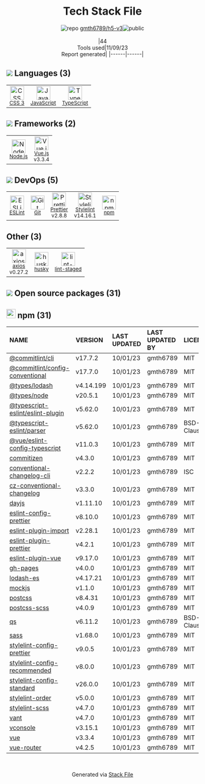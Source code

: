 <!--
--- Readme.md Snippet without images Start ---
## Tech Stack
gmth6789/h5-v3 is built on the following main stack:
- [Node.js](http://nodejs.org/) – Frameworks (Full Stack)
- [JavaScript](https://developer.mozilla.org/en-US/docs/Web/JavaScript) – Languages
- [TypeScript](http://www.typescriptlang.org) – Languages
- [ESLint](http://eslint.org/) – Code Review
- [Vue.js](http://vuejs.org/) – Javascript UI Libraries
- [Stylelint](http://stylelint.io/) – Code Review
- [axios](https://github.com/mzabriskie/axios) – Javascript Utilities & Libraries
- [Prettier](https://prettier.io/) – Code Review

Full tech stack [here](/techstack.md)
--- Readme.md Snippet without images End ---

--- Readme.md Snippet with images Start ---
## Tech Stack
gmth6789/h5-v3 is built on the following main stack:
- <img width='25' height='25' src='https://img.stackshare.io/service/1011/n1JRsFeB_400x400.png' alt='Node.js'/> [Node.js](http://nodejs.org/) – Frameworks (Full Stack)
- <img width='25' height='25' src='https://img.stackshare.io/service/1209/javascript.jpeg' alt='JavaScript'/> [JavaScript](https://developer.mozilla.org/en-US/docs/Web/JavaScript) – Languages
- <img width='25' height='25' src='https://img.stackshare.io/service/1612/bynNY5dJ.jpg' alt='TypeScript'/> [TypeScript](http://www.typescriptlang.org) – Languages
- <img width='25' height='25' src='https://img.stackshare.io/service/3337/Q4L7Jncy.jpg' alt='ESLint'/> [ESLint](http://eslint.org/) – Code Review
- <img width='25' height='25' src='https://img.stackshare.io/service/3837/paeckCWC.png' alt='Vue.js'/> [Vue.js](http://vuejs.org/) – Javascript UI Libraries
- <img width='25' height='25' src='https://img.stackshare.io/service/5446/V9JsvPul_400x400.jpg' alt='Stylelint'/> [Stylelint](http://stylelint.io/) – Code Review
- <img width='25' height='25' src='https://img.stackshare.io/no-img-open-source.png' alt='axios'/> [axios](https://github.com/mzabriskie/axios) – Javascript Utilities & Libraries
- <img width='25' height='25' src='https://img.stackshare.io/service/7035/default_66f265943abed56bcdbfca1c866a4261b1fbb063.jpg' alt='Prettier'/> [Prettier](https://prettier.io/) – Code Review

Full tech stack [here](/techstack.md)
--- Readme.md Snippet with images End ---
-->
<div align="center">

# Tech Stack File
![](https://img.stackshare.io/repo.svg "repo") [gmth6789/h5-v3](https://github.com/gmth6789/h5-v3)![](https://img.stackshare.io/public_badge.svg "public")
<br/><br/>
|44<br/>Tools used|11/09/23 <br/>Report generated|
|------|------|
</div>

## <img src='https://img.stackshare.io/languages.svg'/> Languages (3)
<table><tr>
  <td align='center'>
  <img width='36' height='36' src='https://img.stackshare.io/service/6727/css.png' alt='CSS 3'>
  <br>
  <sub><a href="https://developer.mozilla.org/en-US/docs/Web/CSS/CSS3">CSS 3</a></sub>
  <br>
  <sub></sub>
</td>

<td align='center'>
  <img width='36' height='36' src='https://img.stackshare.io/service/1209/javascript.jpeg' alt='JavaScript'>
  <br>
  <sub><a href="https://developer.mozilla.org/en-US/docs/Web/JavaScript">JavaScript</a></sub>
  <br>
  <sub></sub>
</td>

<td align='center'>
  <img width='36' height='36' src='https://img.stackshare.io/service/1612/bynNY5dJ.jpg' alt='TypeScript'>
  <br>
  <sub><a href="http://www.typescriptlang.org">TypeScript</a></sub>
  <br>
  <sub></sub>
</td>

</tr>
</table>

## <img src='https://img.stackshare.io/frameworks.svg'/> Frameworks (2)
<table><tr>
  <td align='center'>
  <img width='36' height='36' src='https://img.stackshare.io/service/1011/n1JRsFeB_400x400.png' alt='Node.js'>
  <br>
  <sub><a href="http://nodejs.org/">Node.js</a></sub>
  <br>
  <sub></sub>
</td>

<td align='center'>
  <img width='36' height='36' src='https://img.stackshare.io/service/3837/paeckCWC.png' alt='Vue.js'>
  <br>
  <sub><a href="http://vuejs.org/">Vue.js</a></sub>
  <br>
  <sub>v3.3.4</sub>
</td>

</tr>
</table>

## <img src='https://img.stackshare.io/devops.svg'/> DevOps (5)
<table><tr>
  <td align='center'>
  <img width='36' height='36' src='https://img.stackshare.io/service/3337/Q4L7Jncy.jpg' alt='ESLint'>
  <br>
  <sub><a href="http://eslint.org/">ESLint</a></sub>
  <br>
  <sub></sub>
</td>

<td align='center'>
  <img width='36' height='36' src='https://img.stackshare.io/service/1046/git.png' alt='Git'>
  <br>
  <sub><a href="http://git-scm.com/">Git</a></sub>
  <br>
  <sub></sub>
</td>

<td align='center'>
  <img width='36' height='36' src='https://img.stackshare.io/service/7035/default_66f265943abed56bcdbfca1c866a4261b1fbb063.jpg' alt='Prettier'>
  <br>
  <sub><a href="https://prettier.io/">Prettier</a></sub>
  <br>
  <sub>v2.8.8</sub>
</td>

<td align='center'>
  <img width='36' height='36' src='https://img.stackshare.io/service/5446/V9JsvPul_400x400.jpg' alt='Stylelint'>
  <br>
  <sub><a href="http://stylelint.io/">Stylelint</a></sub>
  <br>
  <sub>v14.16.1</sub>
</td>

<td align='center'>
  <img width='36' height='36' src='https://img.stackshare.io/service/1120/lejvzrnlpb308aftn31u.png' alt='npm'>
  <br>
  <sub><a href="https://www.npmjs.com/">npm</a></sub>
  <br>
  <sub></sub>
</td>

</tr>
</table>

## Other (3)
<table><tr>
  <td align='center'>
  <img width='36' height='36' src='https://img.stackshare.io/no-img-open-source.png' alt='axios'>
  <br>
  <sub><a href="https://github.com/mzabriskie/axios">axios</a></sub>
  <br>
  <sub>v0.27.2</sub>
</td>

<td align='center'>
  <img width='36' height='36' src='https://img.stackshare.io/service/9527/5502029.jpeg' alt='husky'>
  <br>
  <sub><a href="https://github.com/typicode/husky">husky</a></sub>
  <br>
  <sub></sub>
</td>

<td align='center'>
  <img width='36' height='36' src='https://img.stackshare.io/service/10577/11071.jpeg' alt='lint-staged'>
  <br>
  <sub><a href="https://github.com/okonet/lint-staged">lint-staged</a></sub>
  <br>
  <sub></sub>
</td>

</tr>
</table>


## <img src='https://img.stackshare.io/group.svg' /> Open source packages (31)</h2>

## <img width='24' height='24' src='https://img.stackshare.io/service/1120/lejvzrnlpb308aftn31u.png'/> npm (31)

|NAME|VERSION|LAST UPDATED|LAST UPDATED BY|LICENSE|VULNERABILITIES|
|:------|:------|:------|:------|:------|:------|
|[@commitlint/cli](https://www.npmjs.com/@commitlint/cli)|v17.7.2|10/01/23|gmth6789 |MIT|N/A|
|[@commitlint/config-conventional](https://www.npmjs.com/@commitlint/config-conventional)|v17.7.0|10/01/23|gmth6789 |MIT|N/A|
|[@types/lodash](https://www.npmjs.com/@types/lodash)|v4.14.199|10/01/23|gmth6789 |MIT|N/A|
|[@types/node](https://www.npmjs.com/@types/node)|v20.5.1|10/01/23|gmth6789 |MIT|N/A|
|[@typescript-eslint/eslint-plugin](https://www.npmjs.com/@typescript-eslint/eslint-plugin)|v5.62.0|10/01/23|gmth6789 |MIT|N/A|
|[@typescript-eslint/parser](https://www.npmjs.com/@typescript-eslint/parser)|v5.62.0|10/01/23|gmth6789 |BSD-2-Clause|N/A|
|[@vue/eslint-config-typescript](https://www.npmjs.com/@vue/eslint-config-typescript)|v11.0.3|10/01/23|gmth6789 |MIT|N/A|
|[commitizen](https://www.npmjs.com/commitizen)|v4.3.0|10/01/23|gmth6789 |MIT|N/A|
|[conventional-changelog-cli](https://www.npmjs.com/conventional-changelog-cli)|v2.2.2|10/01/23|gmth6789 |ISC|N/A|
|[cz-conventional-changelog](https://www.npmjs.com/cz-conventional-changelog)|v3.3.0|10/01/23|gmth6789 |MIT|N/A|
|[dayjs](https://www.npmjs.com/dayjs)|v1.11.10|10/01/23|gmth6789 |MIT|N/A|
|[eslint-config-prettier](https://www.npmjs.com/eslint-config-prettier)|v8.10.0|10/01/23|gmth6789 |MIT|N/A|
|[eslint-plugin-import](https://www.npmjs.com/eslint-plugin-import)|v2.28.1|10/01/23|gmth6789 |MIT|N/A|
|[eslint-plugin-prettier](https://www.npmjs.com/eslint-plugin-prettier)|v4.2.1|10/01/23|gmth6789 |MIT|N/A|
|[eslint-plugin-vue](https://www.npmjs.com/eslint-plugin-vue)|v9.17.0|10/01/23|gmth6789 |MIT|N/A|
|[gh-pages](https://www.npmjs.com/gh-pages)|v4.0.0|10/01/23|gmth6789 |MIT|N/A|
|[lodash-es](https://www.npmjs.com/lodash-es)|v4.17.21|10/01/23|gmth6789 |MIT|N/A|
|[mockjs](https://www.npmjs.com/mockjs)|v1.1.0|10/01/23|gmth6789 |MIT|N/A|
|[postcss](https://www.npmjs.com/postcss)|v8.4.31|10/01/23|gmth6789 |MIT|N/A|
|[postcss-scss](https://www.npmjs.com/postcss-scss)|v4.0.9|10/01/23|gmth6789 |MIT|N/A|
|[qs](https://www.npmjs.com/qs)|v6.11.2|10/01/23|gmth6789 |BSD-3-Clause|N/A|
|[sass](https://www.npmjs.com/sass)|v1.68.0|10/01/23|gmth6789 |MIT|N/A|
|[stylelint-config-prettier](https://www.npmjs.com/stylelint-config-prettier)|v9.0.5|10/01/23|gmth6789 |MIT|N/A|
|[stylelint-config-recommended](https://www.npmjs.com/stylelint-config-recommended)|v8.0.0|10/01/23|gmth6789 |MIT|N/A|
|[stylelint-config-standard](https://www.npmjs.com/stylelint-config-standard)|v26.0.0|10/01/23|gmth6789 |MIT|N/A|
|[stylelint-order](https://www.npmjs.com/stylelint-order)|v5.0.0|10/01/23|gmth6789 |MIT|N/A|
|[stylelint-scss](https://www.npmjs.com/stylelint-scss)|v4.7.0|10/01/23|gmth6789 |MIT|N/A|
|[vant](https://www.npmjs.com/vant)|v4.7.0|10/01/23|gmth6789 |MIT|N/A|
|[vconsole](https://www.npmjs.com/vconsole)|v3.15.1|10/01/23|gmth6789 |MIT|N/A|
|[vue](https://www.npmjs.com/vue)|v3.3.4|10/01/23|gmth6789 |MIT|N/A|
|[vue-router](https://www.npmjs.com/vue-router)|v4.2.5|10/01/23|gmth6789 |MIT|N/A|

<br/>
<div align='center'>

Generated via [Stack File](https://github.com/apps/stack-file)
